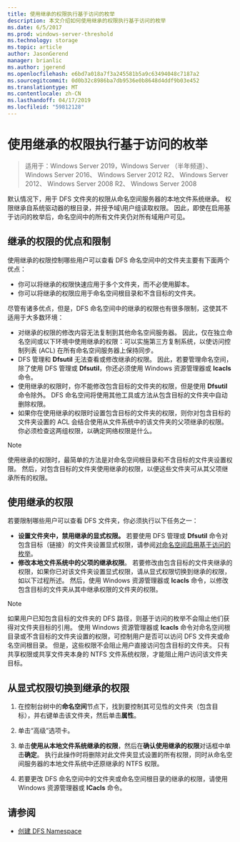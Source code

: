 ```yaml
---
title: 使用继承的权限执行基于访问的枚举
description: 本文介绍如何使用继承的权限执行基于访问的枚举
ms.date: 6/5/2017
ms.prod: windows-server-threshold
ms.technology: storage
ms.topic: article
author: JasonGerend
manager: brianlic
ms.author: jgerend
ms.openlocfilehash: e6bd7a018a7f3a245581b5a9c63494048c7187a2
ms.sourcegitcommit: 0d0b32c8986ba7db9536e0b8648d4ddf9b03e452
ms.translationtype: MT
ms.contentlocale: zh-CN
ms.lasthandoff: 04/17/2019
ms.locfileid: "59812128"
---
```

# <a name="using-inherited-permissions-with-access-based-enumeration"></a>使用继承的权限执行基于访问的枚举

> 适用于：Windows Server 2019，Windows Server （半年频道）、 Windows Server 2016、 Windows Server 2012 R2、 Windows Server 2012、 Windows Server 2008 R2、 Windows Server 2008

默认情况下，用于 DFS 文件夹的权限从命名空间服务器的本地文件系统继承。 权限继承自系统驱动器的根目录，并授予域\\用户组读取权限。 因此，即使在启用基于访问的枚举后，命名空间中的所有文件夹仍对所有域用户可见。

## <a name="advantages-and-limitations-of-inherited-permissions"></a>继承的权限的优点和限制

使用继承的权限控制哪些用户可以查看 DFS 命名空间中的文件夹主要有下面两个优点：

-   你可以将继承的权限快速应用于多个文件夹，而不必使用脚本。
-   你可以将继承的权限应用于命名空间根目录和不含目标的文件夹。

尽管有诸多优点，但是，DFS 命名空间中的继承的权限也有很多限制，这使其不适用于大多数环境：

-   对继承的权限的修改内容无法复制到其他命名空间服务器。 因此，仅在独立命名空间或以下环境中使用继承的权限：可以实施第三方复制系统，以使访问控制列表 (ACL) 在所有命名空间服务器上保持同步。
-   DFS 管理和 **Dfsutil** 无法查看或修改继承的权限。 因此，若要管理命名空间，除了使用 DFS 管理或 **Dfsutil**，你还必须使用 Windows 资源管理器或 **Icacls** 命令。
-   使用继承的权限时，你不能修改包含目标的文件夹的权限，但是使用 **Dfsutil** 命令除外。 DFS 命名空间将使用其他工具或方法从包含目标的文件夹中自动删除权限。
-   如果你在使用继承的权限时设置包含目标的文件夹的权限，则你对包含目标的文件夹设置的 ACL 会结合使用从文件系统中的该文件夹的父项继承的权限。 你必须检查这两组权限，以确定网络权限是什么。

> [!NOTE]
> 使用继承的权限时，最简单的方法是对命名空间根目录和不含目标的文件夹设置权限。 然后，对包含目标的文件夹使用继承的权限，以便这些文件夹可从其父项继承所有的权限。

## <a name="using-inherited-permissions"></a>使用继承的权限

若要限制哪些用户可以查看 DFS 文件夹，你必须执行以下任务之一：

-   **设置文件夹中，禁用继承的显式权限。** 若要使用 DFS 管理或 **Dfsutil** 命令对包含目标（链接）的文件夹设置显式权限，请参阅[对命名空间启用基于访问的枚举](enable-access-based-enumeration-on-a-namespace.md)。
-   **修改本地文件系统中的父项的继承权限**。 若要修改由包含目标的文件夹继承的权限，如果你已对该文件夹设置显式权限，请从显式权限切换到继承的权限，如以下过程所述。 然后，使用 Windows 资源管理器或 **Icacls** 命令，以修改包含目标的文件夹从其中继承权限的文件夹的权限。

> [!NOTE]
> 如果用户已知包含目标的文件夹的 DFS 路径，则基于访问的枚举不会阻止他们获得对文件夹目标的引用。 使用 Windows 资源管理器或 **Icacls** 命令对命名空间根目录或不含目标的文件夹设置的权限，可控制用户是否可以访问 DFS 文件夹或命名空间根目录。 但是，这些权限不会阻止用户直接访问包含目标的文件夹。 只有共享权限或共享文件夹本身的 NTFS 文件系统权限，才能阻止用户访问该文件夹目标。

## <a name="to-switch-from-explicit-permissions-to-inherited-permissions"></a>从显式权限切换到继承的权限

1.  在控制台树中的**命名空间**节点下，找到要控制其可见性的文件夹（包含目标），并右键单击该文件夹，然后单击**属性**。

2.  单击“高级”选项卡。

3.  单击**使用从本地文件系统继承的权限**，然后在**确认使用继承的权限**对话框中单击**确定**。 执行此操作时将删除对此文件夹显式设置的所有权限，同时从命名空间服务器的本地文件系统中还原继承的 NTFS 权限。

4.  若要更改 DFS 命名空间中的文件夹或命名空间根目录的继承的权限，请使用 Windows 资源管理器或 **ICacls** 命令。

## <a name="see-also"></a>请参阅

-   [创建 DFS Namespace](create-a-dfs-namespace.md)